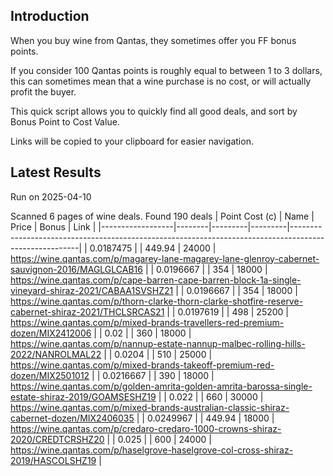 ## Introduction

When you buy wine from Qantas, they sometimes offer you FF bonus points. 

If you consider 100 Qantas points is roughly equal to between 1 to 3 dollars, this can sometimes mean that a wine purchase is no cost, or will actually profit the buyer.

This quick script allows you to quickly find all good deals, and sort by Bonus Point to Cost Value.

Links will be copied to your clipboard for easier navigation.

## Latest Results

Run on 2025-04-10

Scanned 6 pages of wine deals.
Found 190 deals
|   Point Cost (c) | Name   |   Price |   Bonus | Link                                                                                                  |
|------------------|--------|---------|---------|-------------------------------------------------------------------------------------------------------|
|        0.0187475 |        |  449.94 |   24000 | https://wine.qantas.com/p/magarey-lane-magarey-lane-glenroy-cabernet-sauvignon-2016/MAGLGLCAB16       |
|        0.0196667 |        |  354    |   18000 | https://wine.qantas.com/p/cape-barren-cape-barren-block-1a-single-vineyard-shiraz-2021/CABAA1SVSHZ21  |
|        0.0196667 |        |  354    |   18000 | https://wine.qantas.com/p/thorn-clarke-thorn-clarke-shotfire-reserve-cabernet-shiraz-2021/THCLSRCAS21 |
|        0.0197619 |        |  498    |   25200 | https://wine.qantas.com/p/mixed-brands-travellers-red-premium-dozen/MIX2412006                        |
|        0.02      |        |  360    |   18000 | https://wine.qantas.com/p/nannup-estate-nannup-malbec-rolling-hills-2022/NANROLMAL22                  |
|        0.0204    |        |  510    |   25000 | https://wine.qantas.com/p/mixed-brands-takeoff-premium-red-dozen/MIX2501012                           |
|        0.0216667 |        |  390    |   18000 | https://wine.qantas.com/p/golden-amrita-golden-amrita-barossa-single-estate-shiraz-2019/GOAMSESHZ19   |
|        0.022     |        |  660    |   30000 | https://wine.qantas.com/p/mixed-brands-australian-classic-shiraz-cabernet-dozen/MIX2406035            |
|        0.0249967 |        |  449.94 |   18000 | https://wine.qantas.com/p/credaro-credaro-1000-crowns-shiraz-2020/CREDTCRSHZ20                        |
|        0.025     |        |  600    |   24000 | https://wine.qantas.com/p/haselgrove-haselgrove-col-cross-shiraz-2019/HASCOLSHZ19                     |

